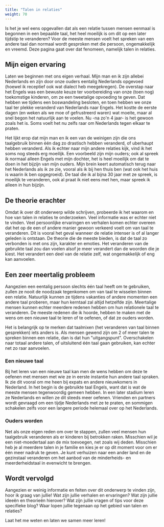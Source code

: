 ```yaml
---
title: "Talen in relaties"
weight: 70
---
```


Is het je wel eens opgevallen dat als een relatie tussen mensen eenmaal is begonnen in een bepaalde taal, het heel moeilijk is om dit op een later tijdstip te veranderen? Voor de meeste mensen voelt het spreken van een andere taal dan normaal wordt gesproken met die persoon, ongemakkelijk en vreemd. Deze pagina gaat over dat fenomeen, namelijk talen in relaties.

## Mijn eigen ervaring
Laten we beginnen met ons eigen verhaal. Mijn man en ik zijn allebei Nederlands en zijn door onze ouders eentalig Nederlands opgevoed (hoewel ik receptief ook wat dialect heb meegekregen). De overstap naar het Engels was een bewuste keuze ter voorbereiding van onze (toen nog) toekomstige kinderen, om ze een tweetalige opvoeding te geven. Dat hebben we tijdens een boswandeling besloten, en toen hebben we onze taal ter plekke veranderd van Nederlands naar Engels. Het kostte de eerste dagen (en weken als we moe of gefrustreerd waren) wat moeite, maar al snel begon het natuurlijk aan te voelen. Nu -na zo'n 4 jaar- is het gewoon zoals het is. Soms voelt het nu zelfs raar om Nederlands tegen elkaar te praten.

Het lijkt erop dat mijn man en ik een van de weinigen zijn die ons taalgebruik binnen één dag zo drastisch hebben veranderd, of uberhaupt hebben veranderd. Als ik echter naar mijn andere relaties kijk, vind ik het soms nog steeds erg moeilijk. Een voorbeeld zijn mijn ouders; ook al spreek ik normaal alleen Engels met mijn dochter, het is heel moeilijk om dat te doen in het bijzijn van mijn ouders. Mijn brein keert automatisch terug naar het Nederlands als ik ze zie, vooral als ik bij hen thuis ben (wat ook het huis is waarin ik ben opgegroeid). De taal die ik al bijna 30 jaar met ze spreek, is moeilijk te veranderen, ook al praat ik niet eens met hen, maar spreek ik alleen in hun bijzijn.

## De theorie erachter
Omdat ik over dit onderwerp wilde schrijven, probeerde ik het waarom en hoe van talen in relaties te onderzoeken. Veel informatie was er echter niet te vinden. Veel persoonlijke ervaringen en verhalen komen echter overeen dat het op de een of andere manier gewoon verkeerd voelt om van taal te veranderen. Dit is vooral het geval wanneer de relatie intenser is of al langer geleden is ontstaan. De theorie die de meeste bieden, is dat de taal zo verbonden is met ons zijn, karakter en emoties. Het veranderen van de gebruikte taal zou dan voelen alsof je meer verandert dan de woorden die je kiest. Het verandert een deel van de relatie zelf, wat ongemakkelijk of eng kan aanvoelen.

## Een zeer meertalig probleem
Aangezien een eentalig persoon slechts één taal heeft om te gebruiken, zullen ze nooit de noodzaak tegenkomen om van taal te wisselen binnen een relatie. Natuurlijk kunnen ze tijdens vakanties of andere momenten een andere taal proberen, maar hun kerntaal zal altijd hetzelfde zijn. Meertalige mensen kunnen echter meerdere redenen hebben om hun relationele taal te veranderen. De meeste redenen die ik hoorde, hebben te maken met de wens om een nieuwe taal te leren of te oefenen, of dat ze ouders worden.

Het is belangrijk op te merken dat taalmixen (het veranderen van taal binnen gesprekken) iets anders is. Als mensen gewend zijn om 2 of meer talen te spreken binnen een relatie, dan is dat hun "uitgangspunt". Overschakelen naar totaal andere talen, of uitsluitend één taal gaan gebruiken, kan echter net zo raar aanvoelen.

### Een nieuwe taal
Bij het leren van een nieuwe taal kan men de wens hebben om deze te oefenen met mensen met wie ze in eerste instantie hun andere taal spraken. Ik zie dit vooral om me heen bij expats en andere nieuwkomers in Nederland. In het begin is de gebruikte taal Engels, want dat is wat de meeste mensen tegenwoordig gemeen hebben. In een later stadium leren ze Nederlands en willen ze dit steeds meer oefenen. Vrienden en partners wordt gevraagd om een tijdje Nederlands met ze te praten, en sommigen schakelen zelfs voor een langere periode helemaal over op het Nederlands.

### Ouders worden
Net als onze eigen reden om over te stappen, zullen veel mensen hun taalgebruik veranderen als er kinderen bij betrokken raken. Misschien wil je een niet-moedertaal aan de mix toevoegen, net zoals wij deden. Misschien heb je al meerdere talen in je familie en kies je er op dit moment voor om er één meer nadruk te geven. Je kunt verhuizen naar een ander land en de gezinstaal veranderen om het aanbod van de minderheids- en meerderheidstaal in evenwicht te brengen.

## Wordt vervolgd
Aangezien er weinig informatie en feiten over dit onderwerp te vinden zijn, hoor ik graag van jullie!
Wat zijn jullie verhalen en ervaringen?
Wat zijn jullie ideeën en theorieën hierover?
Wat zijn jullie vragen of tips voor deze specifieke blog?
Waar lopen jullie tegenaan op het gebied van talen en relaties?

Laat het me weten en laten we samen meer leren!